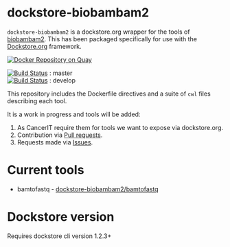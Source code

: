 # dockstore-biobambam2

`dockstore-biobambam2` is a dockstore.org wrapper for the tools of [biobambam2](https://github.com/gt1/biobambam2).  This has been packaged specifically for use with the [Dockstore.org](https://dockstore.org/) framework.

[![Docker Repository on Quay](https://quay.io/repository/wtsicgp/dockstore-biobambam2/status "Docker Repository on Quay")](https://quay.io/repository/wtsicgp/dockstore-biobambam2)

[![Build Status](https://travis-ci.org/cancerit/dockstore-biobambam2.svg?branch=master)](https://travis-ci.org/cancerit/dockstore-biobambam2) : master  
[![Build Status](https://travis-ci.org/cancerit/dockstore-biobambam2.svg?branch=develop)](https://travis-ci.org/cancerit/dockstore-biobambam2) : develop

This repository includes the Dockerfile directives and a suite of `cwl` files describing each tool.

It is a work in progress and tools will be added:

1. As CancerIT require them for tools we want to expose via dockstore.org.
2. Contribution via [Pull requests](https://github.com/cancerit/dockstore-biobambam2/pulls).
3. Requests made via [Issues](https://github.com/cancerit/dockstore-biobambam2/issues).

# Current tools

* bamtofastq - [dockstore-biobambam2/bamtofastq](https://dockstore.org/containers/quay.io/wtsicgp/dockstore-biobambam2/bamtofastq)

# Dockstore version

Requires dockstore cli version 1.2.3+
